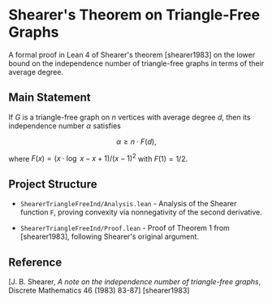 # Shearer's Theorem on Triangle-Free Graphs

A formal proof in Lean 4 of Shearer's theorem [shearer1983] on the lower bound on the independence number of triangle-free graphs in terms of their average degree.

## Main Statement

If $G$ is a triangle-free graph on $n$ vertices with average degree $d$, then its independence number $\alpha$ satisfies 

$$\alpha \geq n \cdot F(d),$$

where $F(x) = (x \cdot \log\ x - x + 1)/(x - 1)^2$ with $F(1) = 1/2$.

## Project Structure

- `ShearerTriangleFreeInd/Analysis.lean` - Analysis of the Shearer function `F`, proving convexity via nonnegativity of the second derivative.

- `ShearerTriangleFreeInd/Proof.lean` - Proof of Theorem 1 from [shearer1983], following Shearer's original argument.

## Reference 
[J. B. Shearer, *A note on the independence number of triangle-free graphs*, Discrete Mathematics 46 (1983) 83-87] [shearer1983]